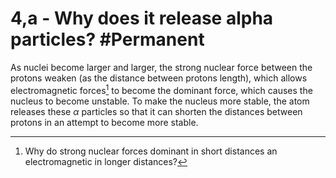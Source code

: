  # 4,a - Why does it release alpha particles? #Permanent 
 As nuclei become larger and larger, the strong nuclear force between the protons weaken (as the distance between protons length), which allows electromagnetic forces[^1] to become the dominant force, which causes the nucleus to become unstable. To make the nucleus more stable, the atom releases these $\alpha$ particles so that it can shorten the distances between protons in an attempt to become more stable.

[^1]: Why do strong nuclear forces dominant in short distances an electromagnetic in longer distances?